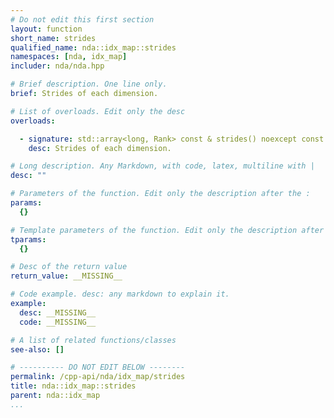 ```yaml
---
# Do not edit this first section
layout: function
short_name: strides
qualified_name: nda::idx_map::strides
namespaces: [nda, idx_map]
includer: nda/nda.hpp

# Brief description. One line only.
brief: Strides of each dimension.

# List of overloads. Edit only the desc
overloads:

  - signature: std::array<long, Rank> const & strides() noexcept const
    desc: Strides of each dimension.

# Long description. Any Markdown, with code, latex, multiline with |
desc: ""

# Parameters of the function. Edit only the description after the :
params:
  {}

# Template parameters of the function. Edit only the description after the :
tparams:
  {}

# Desc of the return value
return_value: __MISSING__

# Code example. desc: any markdown to explain it.
example:
  desc: __MISSING__
  code: __MISSING__

# A list of related functions/classes
see-also: []

# ---------- DO NOT EDIT BELOW --------
permalink: /cpp-api/nda/idx_map/strides
title: nda::idx_map::strides
parent: nda::idx_map
...
```


